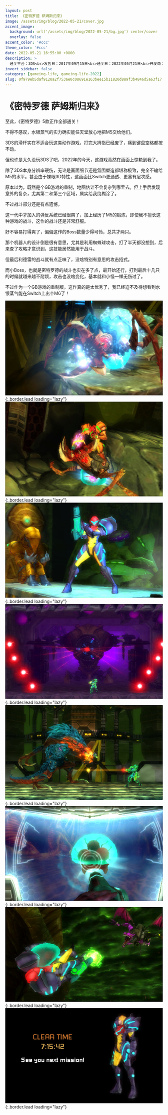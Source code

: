 ```yaml
---
layout: post
title: 《密特罗德 萨姆斯归来》
image: /assets/img/blog/2022-05-21/cover.jpg
accent_image: 
  background: url('/assets/img/blog/2022-05-21/bg.jpg') center/cover
  overlay: false
accent_color: '#ccc'
theme_color: '#ccc'
date: 2022-05-21 16:55:00 +0800
description: >
  通关平台：3DS<br>发售日：2017年09月15日<br>通关日：2022年05月21日<br>开发商：水银蒸气<br>发行商：Nintendo
invert_sidebar: false
category: [gameing-life, gameing-life-2022]
slug: 0f979eb5daf9120a2f753ae0c08691e163bee15b11820d889f3b4846d5a63f17
---
```


# 《密特罗德 萨姆斯归来》

至此，《密特罗德》5款正作全部通关！

不得不感叹，水银蒸气的实力确实能任天堂放心地把M5交给他们。

3DS的滑杆实在不适合玩这类动作游戏，打完大拇指已经废了，痛到键盘空格都按不动。

但也许是太久没玩3DS了吧，2022年的今天，这游戏竟然在画面上惊艳到我了。

除了3DS本身分辨率硬伤，无论是画面细节还是氛围塑造都堪称极致，完全不输给M5的水平。甚至由于裸眼3D特性，这画面比Switch更通透、更富有层次感。

原本以为，既然是个GB游戏的重制，地图估计不会复杂到哪里去。但上手后发现意外的复杂，尤其第二和第三个区域，属实给我绕糊涂了。

不过战斗部分还是有点遗憾。

这一代中才加入的弹反系统已经很爽了，加上经历了M5的锻炼，即使我不擅长这种游戏的战斗，这作的战斗还是非常舒服。

好不容易打得爽了，偏偏这作的Boss数量少得可怜，总共才两只。

那个机器人的设计倒是很有意思，尤其是利用蜘蛛球攻击，打了半天都没想到，后来查了攻略才意识到，这技能居然能用于战斗。

但最后利德雷的战斗就有点乏味了，没啥特别有意思的攻击招式。

而小Boss，也就是密特罗德的战斗也实在多了点，最开始还行，打到最后十几只的时候就越来越不耐烦，攻击也没啥变化，基本就和小怪一样无伤过了。

不过作为一个GB游戏的重制版，这作真的是太优秀了，我已经迫不及待想看到水银蒸气能在Switch上出个M6了！

![](/assets/img/blog/2022-05-21/1.jpg){:.border.lead loading="lazy"}
![](/assets/img/blog/2022-05-21/2.jpg){:.border.lead loading="lazy"}
![](/assets/img/blog/2022-05-21/3.jpg){:.border.lead loading="lazy"}
![](/assets/img/blog/2022-05-21/4.jpg){:.border.lead loading="lazy"}
![](/assets/img/blog/2022-05-21/5.jpg){:.border.lead loading="lazy"}
![](/assets/img/blog/2022-05-21/6.jpg){:.border.lead loading="lazy"}
![](/assets/img/blog/2022-05-21/7.jpg){:.border.lead loading="lazy"}
![](/assets/img/blog/2022-05-21/8.jpg){:.border.lead loading="lazy"}

